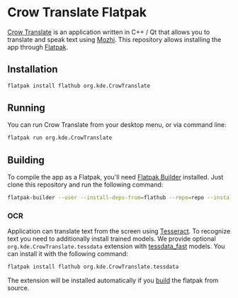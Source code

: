 # Crow Translate Flatpak

[Crow Translate](https://apps.kde.org/crowtranslate) is an application written in C++ / Qt that allows you to translate and speak text using [Mozhi](https://codeberg.org/aryak/mozhi). This repository allows installing the app through [Flatpak](https://flatpak.org).

## Installation

```bash
flatpak install flathub org.kde.CrowTranslate
```

## Running

You can run Crow Translate from your desktop menu, or via command line:

```bash
flatpak run org.kde.CrowTranslate
```

## Building

To compile the app as a Flatpak, you'll need [Flatpak Builder](http://docs.flatpak.org/en/latest/flatpak-builder.html) installed. Just clone this repository and run the following command:

```bash
flatpak-builder --user --install-deps-from=flathub --repo=repo --install builddir org.kde.CrowTranslate.yaml
```

### OCR

Application can translate text from the screen using [Tesseract](https://github.com/tesseract-ocr/tesseract). To recognize text you need to additionally install trained models. We provide optional `org.kde.CrowTranslate.tessdata` extension with [tessdata_fast](https://github.com/tesseract-ocr/tessdata_fast) models. You can install it with the following command:

```bash
flatpak install flathub org.kde.CrowTranslate.tessdata
```

The extension will be installed automatically if you [build](#building) the flatpak from source.
